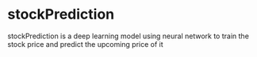 # stockPrediction
stockPrediction is a deep learning model using neural network to train the stock price and predict the upcoming price of it
